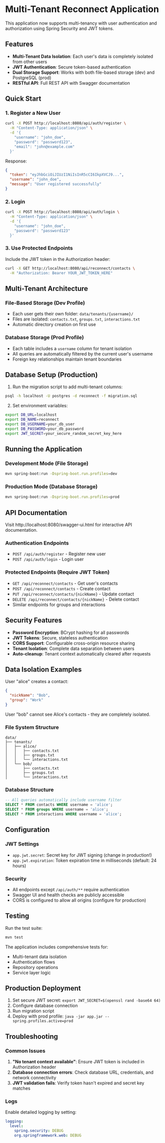 # Multi-Tenant Reconnect Application

This application now supports multi-tenancy with user authentication and authorization using Spring Security and JWT tokens.

## Features

- **Multi-Tenant Data Isolation**: Each user's data is completely isolated from other users
- **JWT Authentication**: Secure token-based authentication
- **Dual Storage Support**: Works with both file-based storage (dev) and PostgreSQL (prod)
- **RESTful API**: Full REST API with Swagger documentation

## Quick Start

### 1. Register a New User
```bash
curl -X POST http://localhost:8080/api/auth/register \
  -H "Content-Type: application/json" \
  -d '{
    "username": "john_doe",
    "password": "password123",
    "email": "john@example.com"
  }'
```

Response:
```json
{
  "token": "eyJhbGciOiJIUzI1NiIsInR5cCI6IkpXVCJ9...",
  "username": "john_doe",
  "message": "User registered successfully"
}
```

### 2. Login
```bash
curl -X POST http://localhost:8080/api/auth/login \
  -H "Content-Type: application/json" \
  -d '{
    "username": "john_doe",
    "password": "password123"
  }'
```

### 3. Use Protected Endpoints
Include the JWT token in the Authorization header:

```bash
curl -X GET http://localhost:8080/api/reconnect/contacts \
  -H "Authorization: Bearer YOUR_JWT_TOKEN_HERE"
```

## Multi-Tenant Architecture

### File-Based Storage (Dev Profile)
- Each user gets their own folder: `data/tenants/{username}/`
- Files are isolated: `contacts.txt`, `groups.txt`, `interactions.txt`
- Automatic directory creation on first use

### Database Storage (Prod Profile)
- Each table includes a `username` column for tenant isolation
- All queries are automatically filtered by the current user's username
- Foreign key relationships maintain tenant boundaries

## Database Setup (Production)

1. Run the migration script to add multi-tenant columns:
```bash
psql -h localhost -U postgres -d reconnect -f migration.sql
```

2. Set environment variables:
```bash
export DB_URL=localhost
export DB_NAME=reconnect
export DB_USERNAME=your_db_user
export DB_PASSWORD=your_db_password
export JWT_SECRET=your_secure_random_secret_key_here
```

## Running the Application

### Development Mode (File Storage)
```bash
mvn spring-boot:run -Dspring-boot.run.profiles=dev
```

### Production Mode (Database Storage)
```bash
mvn spring-boot:run -Dspring-boot.run.profiles=prod
```

## API Documentation

Visit http://localhost:8080/swagger-ui.html for interactive API documentation.

### Authentication Endpoints
- `POST /api/auth/register` - Register new user
- `POST /api/auth/login` - Login user

### Protected Endpoints (Require JWT Token)
- `GET /api/reconnect/contacts` - Get user's contacts
- `POST /api/reconnect/contacts` - Create contact
- `PUT /api/reconnect/contacts/{nickName}` - Update contact
- `DELETE /api/reconnect/contacts/{nickName}` - Delete contact
- Similar endpoints for groups and interactions

## Security Features

- **Password Encryption**: BCrypt hashing for all passwords
- **JWT Tokens**: Secure, stateless authentication
- **CORS Support**: Configurable cross-origin resource sharing
- **Tenant Isolation**: Complete data separation between users
- **Auto-cleanup**: Tenant context automatically cleared after requests

## Data Isolation Examples

User "alice" creates a contact:
```json
{
  "nickName": "Bob",
  "group": "Work"
}
```

User "bob" cannot see Alice's contacts - they are completely isolated.

### File System Structure
```
data/
├── tenants/
│   ├── alice/
│   │   ├── contacts.txt
│   │   ├── groups.txt
│   │   └── interactions.txt
│   └── bob/
│       ├── contacts.txt
│       ├── groups.txt
│       └── interactions.txt
```

### Database Structure
```sql
-- All queries automatically include username filter
SELECT * FROM contacts WHERE username = 'alice';
SELECT * FROM groups WHERE username = 'alice';
SELECT * FROM interactions WHERE username = 'alice';
```

## Configuration

### JWT Settings
- `app.jwt.secret`: Secret key for JWT signing (change in production!)
- `app.jwt.expiration`: Token expiration time in milliseconds (default: 24 hours)

### Security
- All endpoints except `/api/auth/**` require authentication
- Swagger UI and health checks are publicly accessible
- CORS is configured to allow all origins (configure for production)

## Testing

Run the test suite:
```bash
mvn test
```

The application includes comprehensive tests for:
- Multi-tenant data isolation
- Authentication flows
- Repository operations
- Service layer logic

## Production Deployment

1. Set secure JWT secret: `export JWT_SECRET=$(openssl rand -base64 64)`
2. Configure database connection
3. Run migration script
4. Deploy with prod profile: `java -jar app.jar --spring.profiles.active=prod`

## Troubleshooting

### Common Issues

1. **"No tenant context available"**: Ensure JWT token is included in Authorization header
2. **Database connection errors**: Check database URL, credentials, and network connectivity
3. **JWT validation fails**: Verify token hasn't expired and secret key matches

### Logs
Enable detailed logging by setting:
```yaml
logging:
  level:
    spring.security: DEBUG
    org.springframework.web: DEBUG
```
